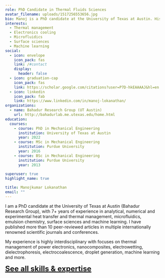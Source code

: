 ```yaml
---
role: PhD Candidate in Thermal Fluids Sciences
avatar_filename: uploads/1517256553656.jpg
bio: Manoj is a PhD candidate at the University of Texas at Austin. His research expertise encompasses the fields of two-phase flow, thermal sciences, microfluidics, emulsion chemistry, surface sciences and machine learning.
interests:
  - Thermal management
  - Electronics cooling
  - Microfluidics
  - Surface sciences
  - Machine learning
social:
  - icon: envelope
    icon_pack: fas
    link: /#contact
    display:
      header: false
  - icon: graduation-cap
    icon_pack: fas
    link: https://scholar.google.com/citations?user=P7D-hkEAAAAJ&hl=en
  - icon: linkedin
    icon_pack: fab
    link: https://www.linkedin.com/in/manoj-lokanathan/
organizations:
  - name: Bahadur Research Group (UT Austin)
    url: http://bahadurlab.me.utexas.edu/home.html
education:
  courses:
    - course: PhD in Mechanical Engineering
      institution: University of Texas at Austin
      year: 2022
    - course: MSc in Mechanical Engineering
      institution: Purdue University
      year: 2016
    - course: BSc in Mechanical Engineering
      institution: Purdue University
      year: 2013
      
superuser: true
highlight_name: true

title: Manojkumar Lokanathan
email: ""
---
```

I am a PhD candidate at the University of Texas at Austin (Bahadur Research Group), with 7+ years of experience in analytical, numerical and experimental
heat transfer and thermal management, microfluidics, emulsion chemistry, surface sciences and machine learning.
I have published more than 10 peer-reviewed articles in multiple internationally renowned scientific journals and conferences.

My experience is highly interdisciplinary with focuses on thermal management of power electronics, nanocomposites, 
electrowetting, dielectrophoresis, electrocoalescence, droplet generation, machine learning and more.

 <ins><font size="5"> **[See all skills & expertise](./skillz/)** </font><ins>
